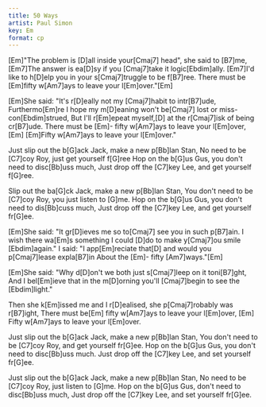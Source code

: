 ```yaml
---
title: 50 Ways
artist: Paul Simon
key: Em
format: cp
---
```


[Em]"The problem is [D]all inside your[Cmaj7] head", she said to [B7]me,
[Em7]The answer is ea[D]sy if you [Cmaj7]take it logic[Ebdim]ally.
[Em7]I'd like to h[D]elp you in your s[Cmaj7]truggle to be f[B7]ree.
There must be [Em]fifty w[Am7]ays to leave your l[Em]over."[Em]

[Em]She said: "It's r[D]eally not my [Cmaj7]habit to intr[B7]ude,
Furthermo[Em]re I hope my m[D]eaning won't be[Cmaj7] lost or miss-con[Ebdim]strued,
But I'll r[Em]epeat myself,[D] at the r[Cmaj7]isk of being cr[B7]ude.
There must be [Em]- fifty w[Am7]ays to leave your l[Em]over, [Em]
[Em]Fifty w[Am7]ays to leave your l[Em]over."

Just slip out the b[G]ack Jack, make a new p[Bb]lan Stan,
No need to be [C7]coy Roy, just get yourself f[G]ree
Hop on the b[G]us Gus, you don't need to disc[Bb]uss much,
Just drop off the [C7]key Lee, and get yourself f[G]ree.

Slip out the ba[G]ck Jack, make a new p[Bb]lan Stan,
You don't need to be [C7]coy Roy, you just listen to [G]me.
Hop on the b[G]us Gus, you don't need to dis[Bb]cuss much,
Just drop off the [C7]key Lee, and get yourself fr[G]ee.

[Em]She said: "It gr[D]ieves me so to[Cmaj7] see you in such p[B7]ain.
I wish there wa[Em]s something I could [D]do to make y[Cmaj7]ou smile [Ebdim]again."
I said: "I app[Em]reciate that[D] and would you p[Cmaj7]lease expla[B7]in
About the [Em]- fifty [Am7]ways."[Em]

[Em]She said: "Why d[D]on't we both just s[Cmaj7]leep on it toni[B7]ght,
And I bel[Em]ieve that in the m[D]orning you'll [Cmaj7]begin to see the [Ebdim]light."

Then she k[Em]issed me and I r[D]ealised, she p[Cmaj7]robably was r[B7]ight,
There must be[Em] fifty w[Am7]ays to leave your l[Em]over,
[Em] Fifty w[Am7]ays to leave your l[Em]over.

Just slip out the b[G]ack Jack, make a new p[Bb]lan Stan,
You don't need to be [C7]coy Roy, and get yourself fr[G]ee.
Hop on the b[G]us Gus, you don't need to disc[Bb]uss much.
Just drop off the [C7]key Lee, and set yourself fr[G]ee.

Just slip out the b[G]ack Jack, make a new p[Bb]lan Stan,
No need to be [C7]coy Roy, just listen to [G]me.
Hop on the b[G]us Gus, don't need to disc[Bb]uss much,
Just drop off the [C7]key Lee, and set yourself fr[G]ee.